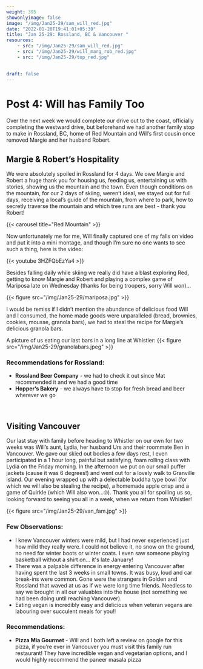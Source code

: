 ```yaml
---
weight: 395
showonlyimage: false
image: "/img/Jan25-29/sam_will_red.jpg"
date: "2022-01-20T19:41:01+05:30"
title: "Jan 25-29: Rossland, BC & Vancouver "
resources:
    - src: "/img/Jan25-29/sam_will_red.jpg"
    - src: "/img/Jan25-29/will_marg_rob_red.jpg"
    - src: "/img/Jan25-29/top_red.jpg"
    

draft: false
---
```


# Post 4: Will has Family Too

Over the next week we would complete our drive out to the coast, officially completing the westward drive, but beforehand we had another family stop to make in Rossland, BC, home of Red Mountain and Will’s first cousin once removed Margie and her husband Robert. 

## Margie & Robert’s Hospitality 

We were absolutely spoiled in Rossland for 4 days. We owe Margie and Robert a huge thank you for housing us, feeding us, entertaining us with stories, showing us the mountain and the town. Even though conditions on the mountain, for our 2 days of skiing, weren’t ideal, we stayed out for full days, receiving a local’s guide of the mountain, from where to park, how to secretly traverse the mountain and which tree runs are best - thank you Robert! 


{{< carousel title="Red Mountain" >}}
&nbsp;

Now unfortunately me for me, Will finally captured one of my falls on video and put it into a mini montage, and though I’m sure no one wants to see such a thing, here is the video: 

{{< youtube 3HZFQbEzYa4 >}}
&nbsp;

Besides falling daily while skiing we really did have a blast exploring Red, getting to know Margie and Robert and playing a complex game of Mariposa late on Wednesday (thanks for being troopers, sorry Will won)... 

{{< figure src="/img/Jan25-29/mariposa.jpg" >}} 
&nbsp;

I would be remiss if I didn’t mention the abundance of delicious food Will and I consumed, the home made goods were unparalleled (bread, brownies, cookies, mousse, granola bars), we had to steal the recipe for Margie’s delicious granola bars. 

A picture of us eating our last bars in a long line at Whistler: 
{{< figure src="/img/Jan25-29/granolabars.jpeg" >}} 
&nbsp;

### Recommendations for Rossland: 

* **Rossland Beer Company** - we had to check it out since Mat recommended it and we had a good time
* **Hopper’s Bakery** - we always have to stop for fresh bread and beer wherever we go

&nbsp;

## Visiting Vancouver

Our last stay with family before heading to Whistler on our own for two weeks was Will’s aunt, Lydia, her husband Urs and their roommate Ben in Vancouver. We gave our skied out bodies a few days rest, I even participated in a 1 hour long, painful but satisfying, foam rolling class with Lydia on the Friday morning. In the afternoon we put on our small puffer jackets (cause it was 6 degrees!) and went out for a lovely walk to Granville island. Our evening wrapped up with a delectable buddha type bowl (for which we will also be stealing the recipe), a homemade apple crisp and a game of Quirkle (which Will also won...🙄). Thank you all for spoiling us so, looking forward to seeing you all in a week, when we return from Whistler! 

{{< figure src="/img/Jan25-29/van_fam.jpg" >}} 
&nbsp;

### Few Observations: 
* I knew Vancouver winters were mild, but I had never experienced just how mild they really were. I could not believe it, no snow on the ground, no need for winter boots or winter coats. I even saw someone playing basketball without a shirt on... it's late January!
* There was a palpable difference in energy entering Vancouver after having spent the last 3 weeks in small towns. It was busy, loud and car break-ins were common. Gone were the strangers in Golden and Rossland that waved at us as if we were long time friends. Needless to say we brought in all our valuables into the house (not something we had been doing until reaching Vancouver). 
* Eating vegan is incredibly easy and delicious when veteran vegans are labouring over succulent meals for you!!

### Recommendations: 
* **Pizza Mia Gourmet** - Will and I both left a review on google for this pizza, if you’re ever in Vancouver you must visit this family run restaurant! They have incredible vegan and vegetarian options, and I would highly recommend the paneer masala pizza
